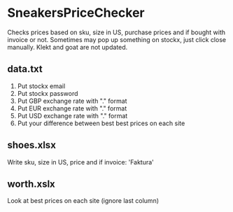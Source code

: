 # SneakersPriceChecker
Checks prices based on sku, size in US, purchase prices and if bought with invoice or not. Sometimes may pop up something on stockx, just click close manually. Klekt and goat are not updated.

## data.txt
1. Put stockx email
2. Put stockx password
3. Put GBP exchange rate with "." format
4. Put EUR exchange rate with "." format
5. Put USD exchange rate with "." format
6. Put your difference between best best prices on each site

## shoes.xlsx
Write sku, size in US, price and if invoice: 'Faktura'

## worth.xslx
Look at best prices on each site (ignore last column)
